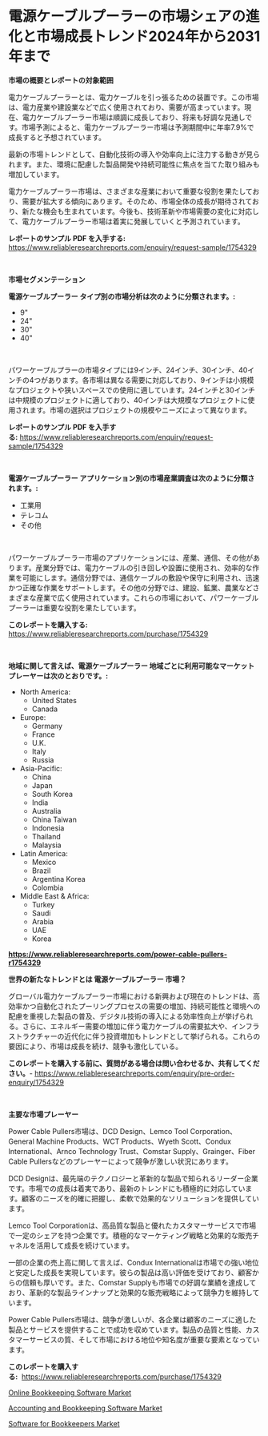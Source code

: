 <p><h1>電源ケーブルプーラーの市場シェアの進化と市場成長トレンド2024年から2031年まで</h1></p><p><strong>市場の概要とレポートの対象範囲</strong></p>
<p><p>電力ケーブルプーラーとは、電力ケーブルを引っ張るための装置です。この市場は、電力産業や建設業などで広く使用されており、需要が高まっています。現在、電力ケーブルプーラー市場は順調に成長しており、将来も好調な見通しです。市場予測によると、電力ケーブルプーラー市場は予測期間中に年率7.9%で成長すると予想されています。</p><p>最新の市場トレンドとして、自動化技術の導入や効率向上に注力する動きが見られます。また、環境に配慮した製品開発や持続可能性に焦点を当てた取り組みも増加しています。</p><p>電力ケーブルプーラー市場は、さまざまな産業において重要な役割を果たしており、需要が拡大する傾向にあります。そのため、市場全体の成長が期待されており、新たな機会も生まれています。今後も、技術革新や市場需要の変化に対応して、電力ケーブルプーラー市場は着実に発展していくと予測されています。</p></p>
<p><strong>レポートのサンプル PDF を入手する:</strong> <a href="https://www.reliableresearchreports.com/enquiry/request-sample/1754329">https://www.reliableresearchreports.com/enquiry/request-sample/1754329</a></p>
<p>&nbsp;</p>
<p><strong>市場セグメンテーション</strong></p>
<p><strong>電源ケーブルプーラー タイプ別の市場分析は次のように分類されます。:</strong></p>
<p><ul><li>9"</li><li>24"</li><li>30"</li><li>40"</li></ul></p>
<p>&nbsp;</p>
<p><p>パワーケーブルプラーの市場タイプには9インチ、24インチ、30インチ、40インチの4つがあります。各市場は異なる需要に対応しており、9インチは小規模なプロジェクトや狭いスペースでの使用に適しています。24インチと30インチは中規模のプロジェクトに適しており、40インチは大規模なプロジェクトに使用されます。市場の選択はプロジェクトの規模やニーズによって異なります。</p></p>
<p><strong>レポートのサンプル PDF を入手する:</strong>&nbsp;<a href="https://www.reliableresearchreports.com/enquiry/request-sample/1754329">https://www.reliableresearchreports.com/enquiry/request-sample/1754329</a></p>
<p>&nbsp;</p>
<p><strong> 電源ケーブルプーラー アプリケーション別の市場産業調査は次のように分類されます。:</strong></p>
<p><ul><li>工業用</li><li>テレコム</li><li>その他</li></ul></p>
<p>&nbsp;</p>
<p><p>パワーケーブルプーラー市場のアプリケーションには、産業、通信、その他があります。産業分野では、電力ケーブルの引き回しや設置に使用され、効率的な作業を可能にします。通信分野では、通信ケーブルの敷設や保守に利用され、迅速かつ正確な作業をサポートします。その他の分野では、建設、鉱業、農業などさまざまな産業で広く使用されています。これらの市場において、パワーケーブルプーラーは重要な役割を果たしています。</p></p>
<p><strong>このレポートを購入する:</strong>&nbsp; <a href="https://www.reliableresearchreports.com/purchase/1754329">https://www.reliableresearchreports.com/purchase/1754329</a></p>
<p>&nbsp;</p>
<p><strong>地域に関して言えば、電源ケーブルプーラー 地域ごとに利用可能なマーケットプレーヤーは次のとおりです。:</strong></p>
<p><ul>
    <li>
        North America:
        <ul>
            <li>United States</li>
            <li>Canada</li>
        </ul>
    </li>
    <li>
        Europe:
        <ul>
            <li>Germany</li>
            <li>France</li>
            <li>U.K.</li>
            <li>Italy</li>
            <li>Russia</li>
        </ul>
    </li>
    <li>
        Asia-Pacific:
        <ul>
            <li>China</li>
            <li>Japan</li>
            <li>South Korea</li>
            <li>India</li>
            <li>Australia</li>
            <li>China Taiwan</li>
            <li>Indonesia</li>
            <li>Thailand</li>
            <li>Malaysia</li>
        </ul>
    </li>
    <li>
        Latin America:
        <ul>
            <li>Mexico</li>
            <li>Brazil</li>
            <li>Argentina Korea</li>
            <li>Colombia</li>
        </ul>
    </li>
    <li>
        Middle East & Africa:
        <ul>
            <li>Turkey</li>
            <li>Saudi</li>
            <li>Arabia</li>
            <li>UAE</li>
            <li>Korea</li>
        </ul>
    </li>
    </ul></p>
<p><strong><a href="https://www.reliableresearchreports.com/power-cable-pullers-r1754329">https://www.reliableresearchreports.com/power-cable-pullers-r1754329</a></strong>&nbsp;</p>
<p><strong>世界の新たなトレンドとは 電源ケーブルプーラー 市場？</strong></p>
<p><p>グローバル電力ケーブルプーラー市場における新興および現在のトレンドは、高効率かつ自動化されたプーリングプロセスの需要の増加、持続可能性と環境への配慮を重視した製品の普及、デジタル技術の導入による効率性向上が挙げられる。さらに、エネルギー需要の増加に伴う電力ケーブルの需要拡大や、インフラストラクチャーの近代化に伴う投資増加もトレンドとして挙げられる。これらの要因により、市場は成長を続け、競争も激化している。</p></p>
<p><strong>このレポートを購入する前に、質問がある場合は問い合わせるか、共有してください。</strong>- <a href="https://www.reliableresearchreports.com/enquiry/pre-order-enquiry/1754329">https://www.reliableresearchreports.com/enquiry/pre-order-enquiry/1754329</a></p>
<p>&nbsp;</p>
<p><strong>主要な市場プレーヤー</strong></p>
<p><p>Power Cable Pullers市場は、DCD Design、Lemco Tool Corporation、General Machine Products、WCT Products、Wyeth Scott、Condux International、Arnco Technology Trust、Comstar Supply、Grainger、Fiber Cable Pullersなどのプレーヤーによって競争が激しい状況にあります。</p><p>DCD Designは、最先端のテクノロジーと革新的な製品で知られるリーダー企業です。市場での成長は着実であり、最新のトレンドにも積極的に対応しています。顧客のニーズを的確に把握し、柔軟で効果的なソリューションを提供しています。</p><p>Lemco Tool Corporationは、高品質な製品と優れたカスタマーサービスで市場で一定のシェアを持つ企業です。積極的なマーケティング戦略と効果的な販売チャネルを活用して成長を続けています。</p><p>一部の企業の売上高に関して言えば、Condux Internationalは市場での強い地位と安定した成長を実現しています。彼らの製品は高い評価を受けており、顧客からの信頼も厚いです。また、Comstar Supplyも市場での好調な業績を達成しており、革新的な製品ラインナップと効果的な販売戦略によって競争力を維持しています。</p><p>Power Cable Pullers市場は、競争が激しいが、各企業は顧客のニーズに適した製品とサービスを提供することで成功を収めています。製品の品質と性能、カスタマーサービスの質、そして市場における地位や知名度が重要な要素となっています。</p></p>
<p><strong>このレポートを購入する:</strong>&nbsp;&nbsp;<a href="https://www.reliableresearchreports.com/purchase/1754329">https://www.reliableresearchreports.com/purchase/1754329</a></p>
<p><p><a href="https://github.com/ruddyyedelwadw/Market-Research-Report-List-2/blob/main/online-bookkeeping-software-market.md">Online Bookkeeping Software Market</a></p><p><a href="https://github.com/jaidynmorantestelletmjzya/Market-Research-Report-List-2/blob/main/accounting-and-bookkeeping-software-market.md">Accounting and Bookkeeping Software Market</a></p><p><a href="https://github.com/juniordelafrance/Market-Research-Report-List-2/blob/main/software-for-bookkeepers-market.md">Software for Bookkeepers Market</a></p></p>